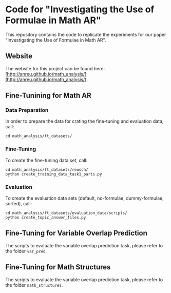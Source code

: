 # Code for "Investigating the Use of Formulae in Math AR"

This repository contains the code to replicate the experiments for our paper "Investigating the Use of Formulae in Math AR".

## Website

The website for this project can be found here: [http://anreu.github.io/math_analysis/](http://anreu.github.io/math_analysis/).

## Fine-Tunining for Math AR

### Data Preparation

In order to prepare the data for crating the fine-tuning and evaluation data, call:

```
cd math_analysis/ft_datasets/
```

### Fine-Tuning
To create the fine-tuning data set, call:

```
cd math_analysis/ft_datasets/reusch/
python create_training_data_task1_parts.py

```

### Evaluation
To create the evaluation data sets (default, no-formulae, dummy-formulae, sorted), call:
```
cd math_analysis/ft_datasets/evaluation_data/scripts/
python create_topic_answer_files.py
```

## Fine-Tuning for Variable Overlap Prediction

The scripts to evaluate the variable overlap prediction task, please refer to the folder `var_pred`.

## Fine-Tuning for Math Structures

The scripts to evaluate the variable overlap prediction task, please refer to the folder `math_structures`.
